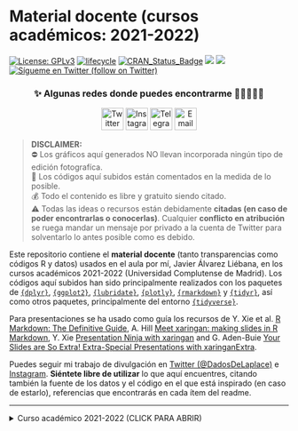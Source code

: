 <!--
Material docente (cursos académicos: 2021-2022)
Javier Álvarez Liébana (@DadosDeLaplace)
-->

Material docente (cursos académicos: 2021-2022)
======

[![License:
GPLv3](https://img.shields.io/badge/license-GPLv3-blue.svg)](https://www.gnu.org/licenses/gpl-3.0)
[![lifecycle](https://img.shields.io/badge/lifecycle-stable-green.svg)](https://www.tidyverse.org/lifecycle/#stable)
[![CRAN\_Status\_Badge](http://www.r-pkg.org/badges/version/icon)](https://cran.r-project.org/package=icons)
<a href="https://github.com/dadosdelaplace/hilostwitter/graphs/contributors" alt="Contributors"> <img src="https://img.shields.io/github/contributors/dadosdelaplace/hilostwitter" /></a>
<a href="https://github.com/dadosdelaplace/hilostwitter/pulse" alt="Activity"> <img src="https://img.shields.io/github/commit-activity/m/dadosdelaplace/hilostwitter" /></a>
<a href="https://twitter.com/intent/follow?screen_name=dadosdelaplace"> <img src="https://img.shields.io/twitter/follow/dadosdelaplace?style=social&logo=twitter"
            alt="Sígueme en Twitter (follow on Twitter)"></a>
<!-- <a href="https://discord.gg/HjJCwm5">
        <img src="https://img.shields.io/discord/308323056592486420?logo=discord"
            alt="chat on Discord"></a> --->


<div align="center">
            
### ✨ Algunas redes donde puedes encontrarme :man_technologist:👀👇🏻
 
<a href="https://twitter.com/dadosdelaplace"><img border="0" alt="Twitter" src="https://assets.dryicons.com/uploads/icon/svg/8385/c23f7ffc-ca8d-4246-8978-ce9f6d5bcc99.svg" width="40" height="40"></a>
<a href="https://instagram.com/javieralvarezliebana"><img border="0" alt="Instagram" src="https://logodownload.org/wp-content/uploads/2017/04/instagram-logo-3.png" width="40" height="40"></a>
<a href="https://t.me/dadosdelaplace"><img border="0" alt="Telegram" src="https://upload.wikimedia.org/wikipedia/commons/thumb/8/83/Telegram_2019_Logo.svg/1024px-Telegram_2019_Logo.svg.png" width="40" height="40"></a>
<a href="mailto:alvarezljavier@uniovi.es"><img border="0" alt="Email" src="https://assets.dryicons.com/uploads/icon/svg/8007/c804652c-fae4-43d7-b539-187d6a408254.svg" width="40" height="40"></a>
</div>

> **DISCLAIMER:**  
⛔️ Los gráficos aquí generados NO llevan incorporada ningún tipo de edición fotografíca.<br> 
📝 Los códigos aquí subidos están comentados en la medida de lo posible.<br> 
💰 Todo el contenido es libre y gratuito siendo citado. <br> 
:warning: Todas las ideas o recursos están debidamente **citadas (en caso de poder encontrarlas o conocerlas)**. Cualquier **conflicto en atribución** se ruega mandar un mensaje por privado a la cuenta de Twitter para solventarlo lo antes posible como es debido.


Este repositorio contiene el **material docente** (tanto transparencias como códigos R y datos) usados en el aula por mí, Javier Álvarez Liébana, en los cursos académicos 2021-2022 (Universidad Complutense de Madrid). Los códigos aquí subidos han sido principalmente realizados con los paquetes de [`{dplyr}`](https://github.com/rstudio/cheatsheets/blob/master/data-transformation.pdf), [`{ggplot2}`](https://github.com/rstudio/cheatsheets/blob/master/data-visualization-2.1.pdf), [`{lubridate}`](https://rawgit.com/rstudio/cheatsheets/master/lubridate.pdf), [`{plotly}`](https://plotly.com/r/), [`{rmarkdown}`](https://rmarkdown.rstudio.com/) y [`{tidyr}`](https://github.com/rstudio/cheatsheets/blob/master/data-import.pdf), así como otros paquetes, principalmente del entorno [`{tidyverse}`](https://www.tidyverse.org/packages/). 

Para presentaciones se ha usado como guía los recursos de Y. Xie et al. [R Markdown: The Definitive Guide](https://bookdown.org/yihui/rmarkdown/), A. Hill [Meet xaringan: making slides in R Markdown](https://arm.rbind.io/slides/xaringan.html#1), Y. Xie [Presentation Ninja with xaringan](https://slides.yihui.org/xaringan/#1) and G. Aden-Buie [Your Slides are So Extra! Extra-Special Presentations with xaringanExtra](https://slides.garrickadenbuie.com/extra-special-xaringan/?panelset1=enjoy2#1).


Puedes seguir mi trabajo de divulgación en [Twitter (@DadosDeLaplace)](https://twitter.com/dadosdelaplace) e [Instagram](instagram.com/javieralvarezliebana). **Siéntete libre de utilizar** lo que aquí encuentres, citando también la fuente de los datos y el código en el que está inspirado (en caso de estarlo), referencias que encontrarás en cada ítem del readme.

---

<details>
  <summary>Curso académico 2021-2022 (CLICK PARA ABRIR)</strong></summary>
  
<!-- toc -->
* Docencia de **grado**
  - **Descripción y Exploración de Datos** (Grado en Estadística Aplicada, UCM, 60 horas)(...)
* Docencia de **máster**
  - **Técnicas y Metodología de la Minería de Datos (SEMMA)** (Máster en Minería de Datos e Inteligencia de Negocios, UCM, 90 horas)(...)

<!-- tocstop -->

